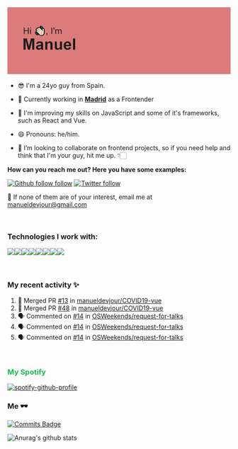 <img src="https://github.com/manueldevjour/manueldevjour/blob/master/header.png?raw=true">


- 😎 I'm a 24yo guy from Spain.

- 🔭 Currently working in **[Madrid](https://www.comunidad.madrid/sites/default/files/styles/aspect_ratio_16_9_tablet/public/img/lugares/shutterstock_766723159_2.jpg?itok=lMYBmpkh&timestamp=1543585323)** as a Frontender

- 🌱 I'm improving my skills on JavaScript and some of it's frameworks, such as React and Vue.

- 😄 Pronouns: he/him.

- 👯 I’m looking to collaborate on frontend projects, so if you need help and think that I'm your guy, hit me up. 👇🏻


**How can you reach me out? Here you have some examples:**

[![Github follow follow](https://img.shields.io/github/followers/manueldevjour?label=Follow&style=social)](https://www.github.com/manueldevjour)
[![Twitter follow](https://img.shields.io/twitter/follow/manueldevjour?style=social)](https://www.twitter.com/manueldevjour)

:email: If none of them are of your interest, email me at manueldevjour@gmail.com

<br>


### **Technologies I work with:**

<img src="https://img.shields.io/badge/git%20-%23F05033.svg?&style=for-the-badge&logo=git&logoColor=white"/><img src="https://img.shields.io/badge/html5%20-%23E34F26.svg?&style=for-the-badge&logo=html5&logoColor=white"/><img src="https://img.shields.io/badge/css3%20-%231572B6.svg?&style=for-the-badge&logo=css3&logoColor=white"/><img src="https://img.shields.io/badge/javascript%20-%23323330.svg?&style=for-the-badge&logo=javascript&logoColor=%23F7DF1E"/><img src="https://img.shields.io/badge/typescript%20-%23007ACC.svg?&style=for-the-badge&logo=typescript&logoColor=white"/><img src="https://img.shields.io/badge/react%20-%2320232a.svg?&style=for-the-badge&logo=react&logoColor=%2361DAFB"/><img src="https://img.shields.io/badge/node.js%20-%2343853D.svg?&style=for-the-badge&logo=node.js&logoColor=white"/><img src="https://img.shields.io/badge/nestjs%20-%23E0234E.svg?&style=for-the-badge&logo=nestjs&logoColor=white" />


<br>

### My recent activity ✨

<!--START_SECTION:activity-->
1. 🎉 Merged PR [#13](https://github.com/manueldevjour/COVID19-vue/pull/13) in [manueldevjour/COVID19-vue](https://github.com/manueldevjour/COVID19-vue)
2. 🎉 Merged PR [#48](https://github.com/manueldevjour/COVID19-vue/pull/48) in [manueldevjour/COVID19-vue](https://github.com/manueldevjour/COVID19-vue)
3. 🗣 Commented on [#14](https://github.com/OSWeekends/request-for-talks/issues/14) in [OSWeekends/request-for-talks](https://github.com/OSWeekends/request-for-talks)
4. 🗣 Commented on [#14](https://github.com/OSWeekends/request-for-talks/issues/14) in [OSWeekends/request-for-talks](https://github.com/OSWeekends/request-for-talks)
5. 🗣 Commented on [#14](https://github.com/OSWeekends/request-for-talks/issues/14) in [OSWeekends/request-for-talks](https://github.com/OSWeekends/request-for-talks)
<!--END_SECTION:activity-->


<br>

<h3 style="color:#1DB954; font-weight: bold;">My Spotify</h3>

[![spotify-github-profile](https://spotify-github-profile.vercel.app/api/view?uid=l2hjtmfgr46nndlics4e1onjo&cover_image=true&theme=default)](https://spotify-github-profile.vercel.app/api/view?uid=l2hjtmfgr46nndlics4e1onjo&redirect=true)

### Me 🕶

[![Commits Badge](https://badges.pufler.dev/commits/monthly/manueldevjour)](https://badges.pufler.dev)

<!--START_SECTION:waka-->


![Anurag's github stats](https://github-readme-stats.vercel.app/api?username=manueldevjour&show_icons=true&theme=dracula)

